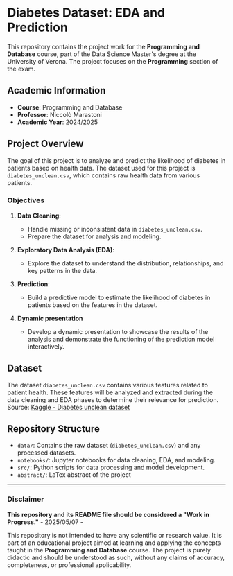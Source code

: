 # Diabetes Dataset: EDA and Prediction  

This repository contains the project work for the **Programming and Database** course, part of the Data Science Master's degree at the University of Verona. The project focuses on the **Programming** section of the exam.  

## Academic Information  
- **Course**: Programming and Database  
- **Professor**: Niccolò Marastoni  
- **Academic Year**: 2024/2025  

## Project Overview  
The goal of this project is to analyze and predict the likelihood of diabetes in patients based on health data. The dataset used for this project is `diabetes_unclean.csv`, which contains raw health data from various patients.  

### Objectives  
1. **Data Cleaning**:  
    - Handle missing or inconsistent data in `diabetes_unclean.csv`.  
    - Prepare the dataset for analysis and modeling.  

2. **Exploratory Data Analysis (EDA)**:  
    - Explore the dataset to understand the distribution, relationships, and key patterns in the data.  

3. **Prediction**:  
    - Build a predictive model to estimate the likelihood of diabetes in patients based on the features in the dataset.  

4. **Dynamic presentation**
    - Develop a dynamic presentation to showcase the results of the analysis and demonstrate the functioning of the prediction model interactively.

## Dataset  
The dataset `diabetes_unclean.csv` contains various features related to patient health. These features will be analyzed and extracted during the data cleaning and EDA phases to determine their relevance for prediction.  
Source: [Kaggle - Diabetes unclean dataset](https://www.kaggle.com/datasets/kabirolawalemohammed/diabetes-unclean)

## Repository Structure  
- `data/`: Contains the raw dataset (`diabetes_unclean.csv`) and any processed datasets.  
- `notebooks/`: Jupyter notebooks for data cleaning, EDA, and modeling.  
- `src/`: Python scripts for data processing and model development.  
- `abstract/`: LaTex abstract of the project 


___
### Disclaimer  
**This repository and its README file should be considered a "Work in Progress."**  - 2025/05/07 -

This repository is not intended to have any scientific or research value. It is part of an educational project aimed at learning and applying the concepts taught in the **Programming and Database** course. The project is purely didactic and should be understood as such, without any claims of accuracy, completeness, or professional applicability.  
